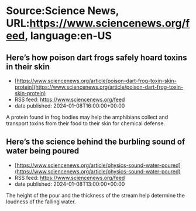 # Source:Science News, URL:https://www.sciencenews.org/feed, language:en-US

## Here’s how poison dart frogs safely hoard toxins in their skin
 - [https://www.sciencenews.org/article/poison-dart-frog-toxin-skin-protein](https://www.sciencenews.org/article/poison-dart-frog-toxin-skin-protein)
 - RSS feed: https://www.sciencenews.org/feed
 - date published: 2024-01-08T16:00:00+00:00

A protein found in frog bodies may help the amphibians collect and transport toxins from their food to their skin for chemical defense.

## Here’s the science behind the burbling sound of water being poured
 - [https://www.sciencenews.org/article/physics-sound-water-poured](https://www.sciencenews.org/article/physics-sound-water-poured)
 - RSS feed: https://www.sciencenews.org/feed
 - date published: 2024-01-08T13:00:00+00:00

The height of the pour and the thickness of the stream help determine the loudness of the falling water.

